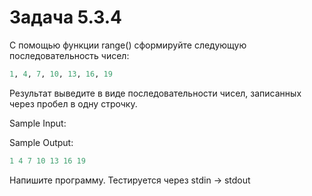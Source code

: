 # Задача 5.3.4

С помощью функции range() сформируйте следующую последовательность чисел:

```python
1, 4, 7, 10, 13, 16, 19
```

Результат выведите в виде последовательности чисел, записанных через пробел в одну строчку.

Sample Input:

Sample Output:

```python
1 4 7 10 13 16 19
```

Напишите программу. Тестируется через stdin → stdout
